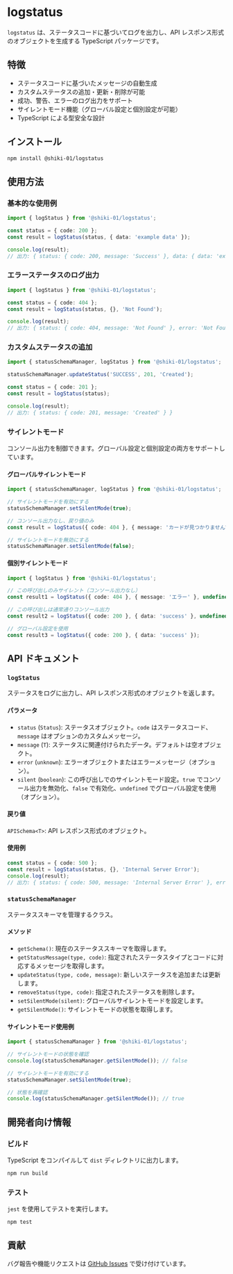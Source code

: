 # logstatus

`logstatus` は、ステータスコードに基づいてログを出力し、API レスポンス形式のオブジェクトを生成する TypeScript パッケージです。

## 特徴

- ステータスコードに基づいたメッセージの自動生成
- カスタムステータスの追加・更新・削除が可能
- 成功、警告、エラーのログ出力をサポート
- サイレントモード機能（グローバル設定と個別設定が可能）
- TypeScript による型安全な設計

## インストール

```bash
npm install @shiki-01/logstatus
```

## 使用方法

### 基本的な使用例

```typescript
import { logStatus } from '@shiki-01/logstatus';

const status = { code: 200 };
const result = logStatus(status, { data: 'example data' });

console.log(result);
// 出力: { status: { code: 200, message: 'Success' }, data: { data: 'example data' } }
```

### エラーステータスのログ出力

```typescript
import { logStatus } from '@shiki-01/logstatus';

const status = { code: 404 };
const result = logStatus(status, {}, 'Not Found');

console.log(result);
// 出力: { status: { code: 404, message: 'Not Found' }, error: 'Not Found' }
```

### カスタムステータスの追加

```typescript
import { statusSchemaManager, logStatus } from '@shiki-01/logstatus';

statusSchemaManager.updateStatus('SUCCESS', 201, 'Created');

const status = { code: 201 };
const result = logStatus(status);

console.log(result);
// 出力: { status: { code: 201, message: 'Created' } }
```

### サイレントモード

コンソール出力を制御できます。グローバル設定と個別設定の両方をサポートしています。

#### グローバルサイレントモード

```typescript
import { statusSchemaManager, logStatus } from '@shiki-01/logstatus';

// サイレントモードを有効にする
statusSchemaManager.setSilentMode(true);

// コンソール出力なし、戻り値のみ
const result = logStatus({ code: 404 }, { message: 'カードが見つかりませんでした' });

// サイレントモードを無効にする
statusSchemaManager.setSilentMode(false);
```

#### 個別サイレントモード

```typescript
import { logStatus } from '@shiki-01/logstatus';

// この呼び出しのみサイレント（コンソール出力なし）
const result1 = logStatus({ code: 404 }, { message: 'エラー' }, undefined, true);

// この呼び出しは通常通りコンソール出力
const result2 = logStatus({ code: 200 }, { data: 'success' }, undefined, false);

// グローバル設定を使用
const result3 = logStatus({ code: 200 }, { data: 'success' });
```

## API ドキュメント

### `logStatus`

ステータスをログに出力し、API レスポンス形式のオブジェクトを返します。

#### パラメータ

- `status` (`Status`): ステータスオブジェクト。`code` はステータスコード、`message` はオプションのカスタムメッセージ。
- `message` (`T`): ステータスに関連付けられたデータ。デフォルトは空オブジェクト。
- `error` (`unknown`): エラーオブジェクトまたはエラーメッセージ（オプション）。
- `silent` (`boolean`): この呼び出しでのサイレントモード設定。`true` でコンソール出力を無効化、`false` で有効化、`undefined` でグローバル設定を使用（オプション）。

#### 戻り値

`APISchema<T>`: API レスポンス形式のオブジェクト。

#### 使用例

```typescript
const status = { code: 500 };
const result = logStatus(status, {}, 'Internal Server Error');
console.log(result);
// 出力: { status: { code: 500, message: 'Internal Server Error' }, error: 'Internal Server Error' }
```

### `statusSchemaManager`

ステータススキーマを管理するクラス。

#### メソッド

- `getSchema()`: 現在のステータススキーマを取得します。
- `getStatusMessage(type, code)`: 指定されたステータスタイプとコードに対応するメッセージを取得します。
- `updateStatus(type, code, message)`: 新しいステータスを追加または更新します。
- `removeStatus(type, code)`: 指定されたステータスを削除します。
- `setSilentMode(silent)`: グローバルサイレントモードを設定します。
- `getSilentMode()`: サイレントモードの状態を取得します。

#### サイレントモード使用例

```typescript
import { statusSchemaManager } from '@shiki-01/logstatus';

// サイレントモードの状態を確認
console.log(statusSchemaManager.getSilentMode()); // false

// サイレントモードを有効にする
statusSchemaManager.setSilentMode(true);

// 状態を再確認
console.log(statusSchemaManager.getSilentMode()); // true
```

## 開発者向け情報

### ビルド

TypeScript をコンパイルして `dist` ディレクトリに出力します。

```bash
npm run build
```

### テスト

`jest` を使用してテストを実行します。

```bash
npm test
```

## 貢献

バグ報告や機能リクエストは [GitHub Issues](https://github.com/shiki-01/logStatus/issues) で受け付けています。
